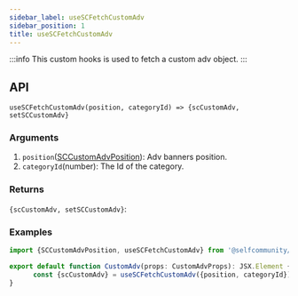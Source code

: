 ```yaml
---
sidebar_label: useSCFetchCustomAdv
sidebar_position: 1
title: useSCFetchCustomAdv
---
```


:::info
This custom hooks is used to fetch a custom adv object.
:::

## API

`useSCFetchCustomAdv(position, categoryId) => {scCustomAdv, setSCCustomAdv}`
### Arguments

1. `position`([SCCustomAdvPosition](../Types/custom_adv/#sccustomadvposition)): Adv banners position.
2. `categoryId`(number): The Id of the category.
### Returns

`{scCustomAdv, setSCCustomAdv}`:

### Examples

```jsx
import {SCCustomAdvPosition, useSCFetchCustomAdv} from '@selfcommunity/core';

export default function CustomAdv(props: CustomAdvProps): JSX.Element {
      const {scCustomAdv} = useSCFetchCustomAdv({position, categoryId});
}
```